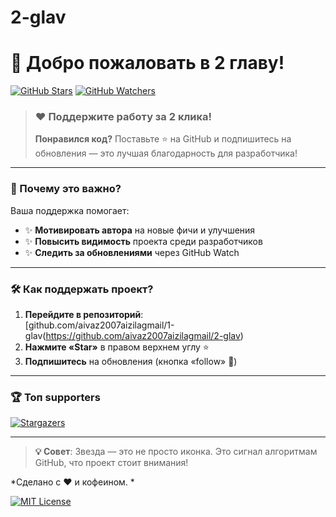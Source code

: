 # 2-glav
# 🚀 Добро пожаловать в 2 главу!

[![GitHub Stars](https://img.shields.io/github/stars/aivaz2007aizilagmail/2-glav?style=for-the-badge&logo=github&color=yellow)](https://github.com/aivaz2007aizilagmail/2-glav/stargazers)
[![GitHub Watchers](https://img.shields.io/github/watchers/aivaz2007aizilagmail/2-glav?style=for-the-badge&logo=github&color=blue)](https://github.com/aivaz2007aizilagmail/2-glav/subscriptions)

> ### ❤️ Поддержите работу за 2 клика!
> **Понравился код?** Поставьте ⭐ на GitHub и подпишитесь на обновления — это лучшая благодарность для разработчика!

---

### 🌟 Почему это важно?
Ваша поддержка помогает:
- ✨ **Мотивировать автора** на новые фичи и улучшения
- ✨ **Повысить видимость** проекта среди разработчиков
- ✨ **Следить за обновлениями** через GitHub Watch

---

### 🛠️ Как поддержать проект?
1. **Перейдите в репозиторий**:  
   [github.com/aivaz2007aizilagmail/1-glav(https://github.com/aivaz2007aizilagmail/2-glav)
2. **Нажмите «Star»** в правом верхнем углу ⭐
3. **Подпишитесь** на обновления (кнопка «follow» 👀)

---

### 🏆 Топ supporters
[![Stargazers](https://contrib.rocks/image?repo=aivaz2007aizilagmail/2-glav)](https://github.com/aivaz2007aizilagmail/2-glav/graphs/contributors)

---

> **💡 Совет**: Звезда — это не просто иконка. Это сигнал алгоритмам GitHub, что проект стоит внимания!

*Сделано с ❤️ и кофеином. *

[![MIT License](https://img.shields.io/badge/License-MIT-green.svg)](https://choosealicense.com/licenses/mit/)
